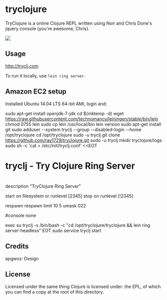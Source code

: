 # tryclojure

TryClojure is a online Clojure REPL written using Noir and Chris Done's jquery console (you're awesome, Chris).

[<img src="https://secure.travis-ci.org/Raynes/tryclojure.png"/>](http://travis-ci.org/Raynes/tryclojure)

## Usage

http://tryclj.com

To run it locally, use `lein ring server`.

## Amazon EC2 setup

Installed Ubuntu 14.04 LTS 64-bit AMI, login and:

sudo apt-get install openjdk-7-jdk
cd $(mktemp -d)
wget https://raw.githubusercontent.com/technomancy/leiningen/stable/bin/lein
chmod 0755 lein
sudo cp lein /usr/local/bin
lein version
sudo apt-get install git
sudo adduser --system tryclj --group --disabled-login --home /opt/tryclojure
cd /opt/tryclojure
sudo -u tryclj git clone https://github.com/ray1729/tryclojure.git
sudo -u tryclj mkdir tryclojure/logs
sudo sh -c 'cat > /etc/init/tryclj.conf' <<EOT
# tryclj - Try Clojure Ring Server
#

description     "TryClojure Ring Server"

start on filesystem or runlevel [2345]
stop on runlevel [!2345]

respawn
respawn limit 10 5
umask 022

#console none

exec su tryclj -s /bin/bash -c "cd /opt/tryclojure/tryclojure && lein ring server-headless"
EOT
sudo service tryclj start

## Credits

apgwoz: Design

## License

Licensed under the same thing Clojure is licensed under: the EPL, of which you can find a copy at the root of this directory.
